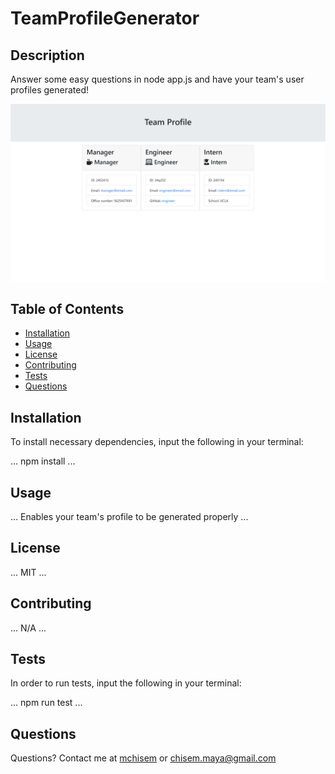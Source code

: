 # TeamProfileGenerator

## Description

Answer some easy questions in node app.js and have your team's user profiles generated!

<img width="1070" alt="team-profile-generator-example.png" src="teamProfileExample.png">

## Table of Contents

* [Installation](#installation)
* [Usage](#usage)
* [License](#license)
* [Contributing](#contributing)
* [Tests](#tests)
* [Questions](#questions)

## Installation

To install necessary dependencies, input the following in your terminal:

...
npm install
...

## Usage

...
Enables your team's profile to be generated properly
...

## License

...
MIT
...

## Contributing

...
N/A
...

## Tests

In order to run tests, input the following in your terminal:

...
npm run test
...

## Questions

Questions? Contact me at [mchisem](http://github.com/mchisem) or [chisem.maya@gmail.com](http://chisem.maya@gmail.com)

